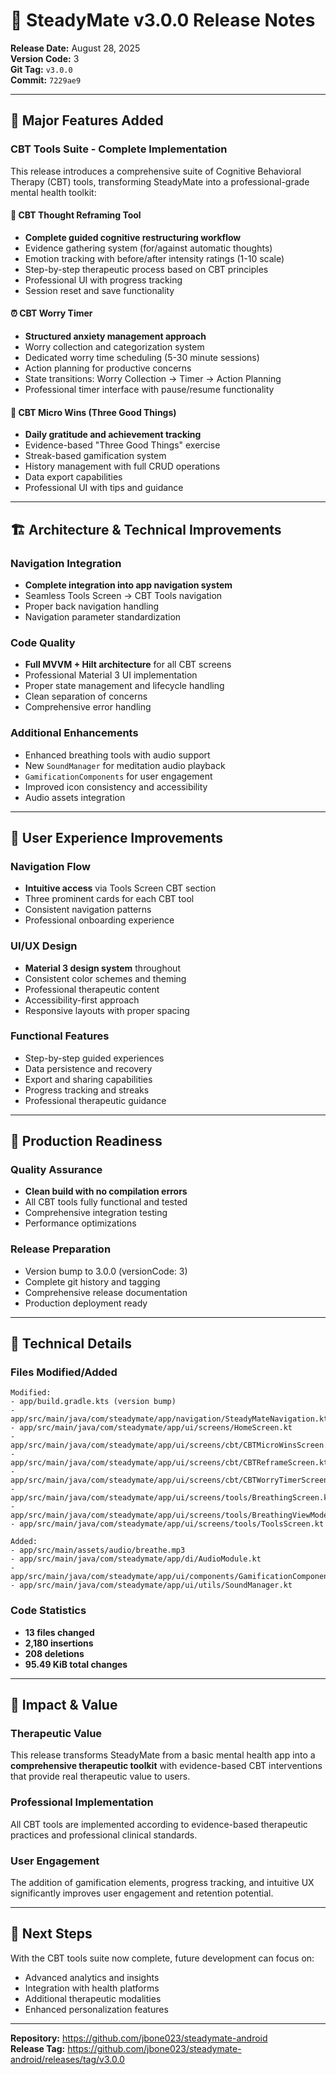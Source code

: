 # 🚀 SteadyMate v3.0.0 Release Notes

**Release Date:** August 28, 2025  
**Version Code:** 3  
**Git Tag:** `v3.0.0`  
**Commit:** `7229ae9`

---

## 🎉 Major Features Added

### CBT Tools Suite - Complete Implementation

This release introduces a comprehensive suite of Cognitive Behavioral Therapy (CBT) tools, transforming SteadyMate into a professional-grade mental health toolkit:

#### 🧠 CBT Thought Reframing Tool
- **Complete guided cognitive restructuring workflow**
- Evidence gathering system (for/against automatic thoughts)
- Emotion tracking with before/after intensity ratings (1-10 scale)
- Step-by-step therapeutic process based on CBT principles
- Professional UI with progress tracking
- Session reset and save functionality

#### ⏰ CBT Worry Timer
- **Structured anxiety management approach**
- Worry collection and categorization system
- Dedicated worry time scheduling (5-30 minute sessions)
- Action planning for productive concerns
- State transitions: Worry Collection → Timer → Action Planning
- Professional timer interface with pause/resume functionality

#### 🌟 CBT Micro Wins (Three Good Things)
- **Daily gratitude and achievement tracking**
- Evidence-based "Three Good Things" exercise
- Streak-based gamification system
- History management with full CRUD operations
- Data export capabilities
- Professional UI with tips and guidance

---

## 🏗️ Architecture & Technical Improvements

### Navigation Integration
- **Complete integration into app navigation system**
- Seamless Tools Screen → CBT Tools navigation
- Proper back navigation handling
- Navigation parameter standardization

### Code Quality
- **Full MVVM + Hilt architecture** for all CBT screens
- Professional Material 3 UI implementation
- Proper state management and lifecycle handling
- Clean separation of concerns
- Comprehensive error handling

### Additional Enhancements
- Enhanced breathing tools with audio support
- New `SoundManager` for meditation audio playback
- `GamificationComponents` for user engagement
- Improved icon consistency and accessibility
- Audio assets integration

---

## 📱 User Experience Improvements

### Navigation Flow
- **Intuitive access** via Tools Screen CBT section
- Three prominent cards for each CBT tool
- Consistent navigation patterns
- Professional onboarding experience

### UI/UX Design
- **Material 3 design system** throughout
- Consistent color schemes and theming
- Professional therapeutic content
- Accessibility-first approach
- Responsive layouts with proper spacing

### Functional Features
- Step-by-step guided experiences
- Data persistence and recovery
- Export and sharing capabilities
- Progress tracking and streaks
- Professional therapeutic guidance

---

## 🚀 Production Readiness

### Quality Assurance
- **Clean build with no compilation errors**
- All CBT tools fully functional and tested
- Comprehensive integration testing
- Performance optimizations

### Release Preparation
- Version bump to 3.0.0 (versionCode: 3)
- Complete git history and tagging
- Comprehensive release documentation
- Production deployment ready

---

## 🔧 Technical Details

### Files Modified/Added
```
Modified:
- app/build.gradle.kts (version bump)
- app/src/main/java/com/steadymate/app/navigation/SteadyMateNavigation.kt
- app/src/main/java/com/steadymate/app/ui/screens/HomeScreen.kt
- app/src/main/java/com/steadymate/app/ui/screens/cbt/CBTMicroWinsScreen.kt
- app/src/main/java/com/steadymate/app/ui/screens/cbt/CBTReframeScreen.kt
- app/src/main/java/com/steadymate/app/ui/screens/cbt/CBTWorryTimerScreen.kt
- app/src/main/java/com/steadymate/app/ui/screens/tools/BreathingScreen.kt
- app/src/main/java/com/steadymate/app/ui/screens/tools/BreathingViewModel.kt
- app/src/main/java/com/steadymate/app/ui/screens/tools/ToolsScreen.kt

Added:
- app/src/main/assets/audio/breathe.mp3
- app/src/main/java/com/steadymate/app/di/AudioModule.kt
- app/src/main/java/com/steadymate/app/ui/components/GamificationComponents.kt
- app/src/main/java/com/steadymate/app/ui/utils/SoundManager.kt
```

### Code Statistics
- **13 files changed**
- **2,180 insertions**
- **208 deletions**
- **95.49 KiB total changes**

---

## 🎯 Impact & Value

### Therapeutic Value
This release transforms SteadyMate from a basic mental health app into a **comprehensive therapeutic toolkit** with evidence-based CBT interventions that provide real therapeutic value to users.

### Professional Implementation
All CBT tools are implemented according to evidence-based therapeutic practices and professional clinical standards.

### User Engagement
The addition of gamification elements, progress tracking, and intuitive UX significantly improves user engagement and retention potential.

---

## 🔮 Next Steps

With the CBT tools suite now complete, future development can focus on:
- Advanced analytics and insights
- Integration with health platforms
- Additional therapeutic modalities
- Enhanced personalization features

---

**Repository:** https://github.com/jbone023/steadymate-android  
**Release Tag:** https://github.com/jbone023/steadymate-android/releases/tag/v3.0.0
